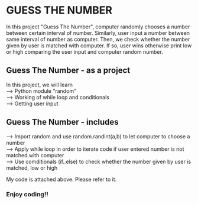 # GUESS THE NUMBER

In this project "Guess The Number", computer randomly chooses a number between certain interval of number. Similarly, user input a number between same interval of number as computer. Then, we check whether the number given by user is matched with computer. If so, user wins otherwise print low or high comparing the user input and computer random number. 

## Guess The Number - as a project

In this project, we will learn <br>
--> Python module "random"<br>
--> Working of while loop and conditionals<br>
--> Getting user input

## Guess The Number - includes

--> Import random and use random.randint(a,b) to let computer to choose a number<br>
--> Apply while loop in order to iterate code if user entered number is not matched with computer<br>
--> Use comditionals (if..else) to check whether the number given by user is matched, low or high

My code is attached above. Please refer to it.

### Enjoy coding!!

